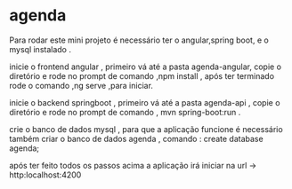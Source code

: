 # agenda

Para rodar este mini projeto é necessário ter o angular,spring boot,  e o mysql instalado .

inicie o frontend angular , 
primeiro vá até a pasta agenda-angular, copie o diretório e rode no prompt de comando ,npm install , após ter terminado rode o comando ,ng serve ,para iniciar.

inicie o backend springboot  , 
primeiro vá até a pasta agenda-api , copie o diretório e rode no prompt de comando , mvn spring-boot:run .

crie o banco de dados mysql  , 
para que a aplicação funcione é necessário também criar o banco  de dados agenda , comando : create database agenda;

após ter feito todos os passos acima a aplicação irá iniciar na url -> http:localhost:4200 
